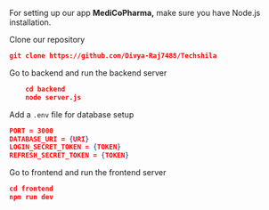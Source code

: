 For setting up our app **MediCoPharma,** make sure you have Node.js installation.

Clone our repository

```json
git clone https://github.com/Divya-Raj7488/Techshila
```

Go to backend and run the backend server

```json
	cd backend
	node server.js
```

Add a `.env` file for database setup

```json
PORT = 3000
DATABASE_URI = {URI}
LOGIN_SECRET_TOKEN = {TOKEN}
REFRESH_SECRET_TOKEN = {TOKEN}
```

Go to frontend and run the frontend server

```json
cd frontend
npm run dev
```
